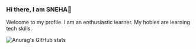 ### Hi there, I am SNEHA👋

Welcome to my profile. I am an enthusiastic learner. My hobies are learning tech skills.

![Anurag's GitHub stats](https://github-readme-stats.vercel.app/api?username=sneha-2510&show_icons=true&theme=algolia)
